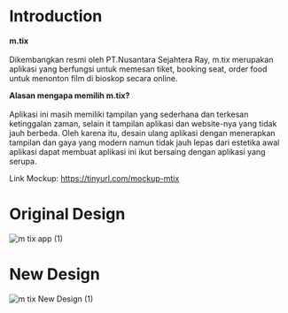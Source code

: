 # Introduction
**m.tix**<br><br>
Dikembangkan resmi oleh PT.Nusantara Sejahtera Ray, m.tix merupakan aplikasi yang berfungsi untuk memesan tiket, booking seat, order food untuk menonton film di bioskop secara online.<br>

**Alasan mengapa memilih m.tix?**<br><br>
Aplikasi ini masih memiliki tampilan yang sederhana dan terkesan ketinggalan zaman, selain it tampilan aplikasi dan website-nya yang tidak jauh berbeda. Oleh karena itu, desain ulang aplikasi dengan menerapkan tampilan dan gaya yang modern namun tidak jauh lepas dari estetika awal aplikasi dapat membuat aplikasi ini ikut bersaing dengan aplikasi yang serupa.<br>

Link Mockup:
https://tinyurl.com/mockup-mtix

# Original Design
![m tix app (1)](https://github.com/iamrazes/mockup-m.tix/assets/71701718/8aeee3e6-e757-4fb9-9ddc-f1e5ccdf94b1)

# New Design
![m tix New Design (1)](https://github.com/iamrazes/mockup-m.tix/assets/71701718/41a8a7dc-519c-46c9-bd41-a2b0bfa17ebd)
